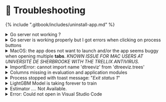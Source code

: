 # 🤕 Troubleshooting



{% include ".gitbook/includes/uninstall-app.md" %}

<details>

<summary>Go server not working ?</summary>

#### Check server's status:

Open the app's settings page and check if the Go server is running:

<img src=".gitbook/assets/ServerWorking.png" alt="" data-size="original">

If the server is not running click "Start server" to restart it:

<img src=".gitbook/assets/ServerStopped.png" alt="" data-size="original">

If none of the aforementioned steps help solve your problem, please [contact us](forms/contact-us.md).

</details>

<details>

<summary>Go server is working properly but I got errors when clicking on process buttons</summary>

Your python environment could have problems.

#### Make sure your application's Python environment path is set to the installed _MEDomics_ python environment, if not, you can change is as follows:

![](.gitbook/assets/AppsPythonEnv.png)

You can check your python environment's path using the following:

* **For windows**: use the command `where python` and select the path in the `.medomics` folder.
* **For Linux and MACOS**: use the command `whereis python` and select the one inside `.medomics` folder. If you don't see any path with the `.medomics` folder, find it manually and export it to your `PATH` environment variable using the command: `export PATH=/path/to/your/usr/.medomics/python/bin:$PATH`

If none of the aforementioned steps help solve your problem, please [contact us](forms/contact-us.md).

</details>

<details>

<summary>MacOS: the app does not want to launch and/or the app seems buggy when opening multiple <strong>tabs</strong>. <em>KNOWN ISSUE FOR MAC USERS AT UNIVERSITÉ DE SHERBROOKE WITH THE TRELLIX ANTIVIRUS.</em></summary>

Problem description:&#x20;

The app seems to be stuck at startup. Or after startup, when opening multiple tabs (e.g. two different csv files), the app turns all white.&#x20;

***

Probable cause:&#x20;

If you have an insitutitonal antivirus like Trellix at Université de Sherbrooke, we believe the firewall of Trellix prevents MEDomicsLab to run properly. We hope the problem will be solved once we certify (signing Mac software) the MEDomicsLab app with Apple (_work in progress_).

***

Workaround:&#x20;

If you encounter a similar issue, and you have an antivirus installed on your computer, we recommend that you disable it when using MEDomicsLab. For Mac users at Université de Sherbrooke with Trellix, one way to momentarily disable the utilities of Trellix is to:

1. Go to _System Settings_, _Privacy & Security,_ _Full Disk Access_.
2. Disable the following six extensions: _fmpd_, _VShieldScanManager_, _VShieldScanner_, _masvc_, _TrellixEndpointSecurity_, _TrellixNetworkExtension_.
3. Restart yur computer.

Of course, once you are done working with MEDomicsLab, we recommend you enable again your antivirus! For Mac users at Unversité de Sherbrooke with Trellix, this would mean to enable again the six extensions above, and to restart your computer.&#x20;

</details>

<details>

<summary>ImportError: cannot import name 'dtreeviz' from 'dtreeviz.trees'</summary>

This error occurs when the wrong version of [dtreeviz ](https://github.com/parrt/dtreeviz)is installed. Please refer to the requirement files in our [GitHub repository](https://github.com/MEDomics-UdeS/MEDomicsLab) to install the right version (v1.4.1 is the one usually used).

</details>

<details>

<summary>Columns missing in evaluation and application modules</summary>

The error message typically appears as `['column_1', 'column_2', 'column_3'] not in index`. This issue occurs when column names in the file used for model training contain spaces (e.g., "_column 1_" instead of "_column\_1_"). To prevent this, avoid using column names with spaces. While the code should handle this automatically, please [open an issue](https://github.com/MEDomics-UdeS/MEDomicsLab/issues/new/choose) on our GitHub if you encounter this error.

</details>

<details>

<summary>Process stopped with toast message: "<em>Exit status 1</em>"</summary>

This error usually occurs due to a missing Python library (shown as a `ModuleNotFoundError`). To resolve it, first open the console (press **CTRL + Shift + I**) and identify the missing package name in the full error message. Then, install the specified package version from the requirements file on our [GitHub repository](https://github.com/MEDomics-UdeS/MEDomicsLab). For a more comprehensive solution, compare your installed packages with those listed in the requirements file on [GitHub ](https://github.com/MEDomics-UdeS/MEDomicsLab)and install any missing packages to prevent this error in the future.

If the missing package is not listed in our GitHub requirements, please [contact us](forms/contact-us.md) or [open an issue](https://github.com/MEDomics-UdeS/MEDomicsLab/issues/new/choose) so we can add it.

</details>

<details>

<summary>LightGBM Model is taking forever to train</summary>

This is a common issue in Ubuntu that occurs when training a lightGBM  model using `n_jobs=-1`. When you set `n_jobs=-1`, the process can sometimes hang or slow down due to how the library manages parallel threads on certain systems. Here are some common reasons for this behavior:

1. **CPU Thread Saturation**: Setting `n_jobs=-1` tells LightGBM to use all available CPU cores. On Linux systems, particularly with high core counts, this can overwhelm the CPU scheduler, leading to inefficient thread management, especially if other processes are running concurrently.
2. **OpenMP Configuration**: LightGBM uses OpenMP for parallelism, and certain configurations of OpenMP on Linux can lead to deadlocks or excessive thread contention. This issue can be specific to how OpenMP handles threads in certain Linux distributions, including Ubuntu. More details here: [https://lightgbm.readthedocs.io/en/latest/FAQ.html#lightgbm-hangs-when-multithreading-openmp-and-using-forking-in-linux-at-the-same-time](https://lightgbm.readthedocs.io/en/latest/FAQ.html#lightgbm-hangs-when-multithreading-openmp-and-using-forking-in-linux-at-the-same-time)
3. **Memory Bandwidth and Latency**: Using all CPU cores can lead to high memory bandwidth consumption. If LightGBM needs more memory per thread than available, this can slow down training significantly. Lowering the `n_jobs` setting reduces the number of simultaneous threads and can help manage memory load.
4. **Compatibility with Specific Libraries**: LightGBM's multithreading may not work smoothly with all versions of system libraries on Ubuntu, such as `libgomp` (GNU OpenMP). Sometimes, upgrading or downgrading certain libraries (e.g., `libgomp1`) can resolve this issue.

#### Solutions:

* **Limit `n_jobs`**: Set `n_jobs` to a smaller number (e.g., 4 or 8), which often yields good performance without overloading the system.
* **Upgrade/Downgrade System Libraries**: Update your OpenMP libraries.

You can test different `n_jobs` values to find the optimal setting, which balances speed and stability.

</details>

<details>

<summary>Estimator <em>....</em> Not Available.</summary>

**Occurs when using&#x20;**_**XGBoost**_**&#x20;or&#x20;**_**catboost.**_

The error occurs because the library is not installed or configured in your environment.

**Solution**: Install the missing library using pip, for example:

```bash
pip install catboost
```

**However**, you must install the missing library in the specific MEDomicsLab bundled Python in your user folder, replace `YourUsername` with the full path to your Python executable when running the pip command. Here's an example:

1. Locate your bundled Python executable (e.g., `C:\Users\<YourUsername>\.medomics\python\python.exe`).
2. Run the following command (assuming _catboost_ is the missing package ):

```bash
C:\Users\<YourUsername>\.medomics\python\python.exe -m pip install catboost
```

This ensures the library is installed in the MEDomicsLab Python environment.

</details>

<details>

<summary>Error: Could not open in Visual Studio Code</summary>

This error is encountered when trying to open a Jupyter Notebook using VSCode:

&#x20;                                               <img src=".gitbook/assets/GenerateNotebook.png" alt="" data-size="original">

The cause is simply the "_code_" command missing. Follow the instructions [here ](https://stackoverflow.com/questions/29955500/code-is-not-working-in-on-the-command-line-for-visual-studio-code-on-os-x-ma)to add it.

</details>

